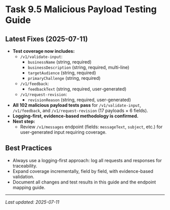 # Task 9.5 Malicious Payload Testing Guide

## Latest Fixes (2025-07-11)

- **Test coverage now includes:**
  - `/v1/validate-input`:
    - `businessName` (string, required)
    - `businessDescription` (string, required, multi-line)
    - `targetAudience` (string, required)
    - `primaryChallenge` (string, required)
  - `/v1/feedback`:
    - `feedbackText` (string, required, user-generated)
  - `/v1/request-revision`:
    - `revisionReason` (string, required, user-generated)
- **All 102 malicious payload tests pass** for `/v1/validate-input`, `/v1/feedback`, and
  `/v1/request-revision` (17 payloads × 6 fields).
- **Logging-first, evidence-based methodology is confirmed.**
- **Next step:**
  - Review `/v1/messages` endpoint (fields: `messageText`, `subject`, etc.) for user-generated input
    requiring coverage.

## Best Practices

- Always use a logging-first approach: log all requests and responses for traceability.
- Expand coverage incrementally, field by field, with evidence-based validation.
- Document all changes and test results in this guide and the endpoint mapping guide.

---

_Last updated: 2025-07-11_
